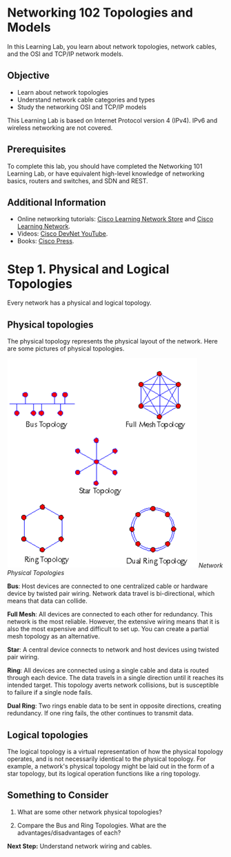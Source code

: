 
# Networking 102 Topologies and Models

In this Learning Lab, you learn about network topologies, network cables, and the OSI and TCP/IP network models.

## Objective ##

* Learn about network topologies
* Understand network cable categories and types
* Study the networking OSI and TCP/IP models

This Learning Lab is based on Internet Protocol version 4 (IPv4). IPv6 and wireless networking are not covered.

## Prerequisites

To complete this lab, you should have completed the Networking 101 Learning Lab, or have equivalent high-level knowledge of networking basics, routers and switches, and SDN and REST.

## Additional Information

* Online networking tutorials: [Cisco Learning Network Store](https://learningnetworkstore.cisco.com/) and [Cisco Learning Network](https://learningnetwork.cisco.com/welcome).
* Videos: [Cisco DevNet YouTube](https://www.youtube.com/ciscodevnetchannel/).
* Books: [Cisco Press](http://www.ciscopress.com/).

# Step 1. Physical and Logical Topologies

Every network has a physical and logical topology.

## Physical topologies

The physical topology represents the physical layout of the network. Here are some pictures of physical topologies.

![](assets/images/topology.png)
*Network Physical Topologies*

**Bus**: Host devices are connected to one centralized cable or hardware device by twisted pair wiring. Network data travel is bi-directional, which means that data can collide.

**Full Mesh**: All devices are connected to each other for redundancy. This network is the most reliable. However, the extensive wiring means that it is also the most expensive and difficult to set up. You can create a partial mesh topology as an alternative.

**Star**: A central device connects to network and host devices using twisted pair wiring.

**Ring**: All devices are connected using a single cable and data is routed through each device. The data travels in a single direction until it reaches its intended target. This topology averts network collisions, but is susceptible to failure if a single node fails.

**Dual Ring**: Two rings enable data to be sent in opposite directions, creating redundancy. If one ring fails, the other continues to transmit data.

## Logical topologies

The logical topology is a virtual representation of how the physical topology operates, and is not necessarily identical to the physical topology. For example, a network's physical topology might be laid out in the form of a star topology, but its logical operation functions like a ring topology.

## Something to Consider

1. What are some other network physical topologies?

2. Compare the Bus and Ring Topologies. What are the advantages/disadvantages of each?


**Next Step:**  Understand network wiring and cables.

